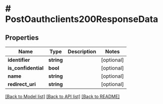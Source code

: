 # # PostOauthclients200ResponseData

## Properties

Name | Type | Description | Notes
------------ | ------------- | ------------- | -------------
**identifier** | **string** |  | [optional]
**is_confidential** | **bool** |  | [optional]
**name** | **string** |  | [optional]
**redirect_uri** | **string** |  | [optional]

[[Back to Model list]](../../README.md#models) [[Back to API list]](../../README.md#endpoints) [[Back to README]](../../README.md)
